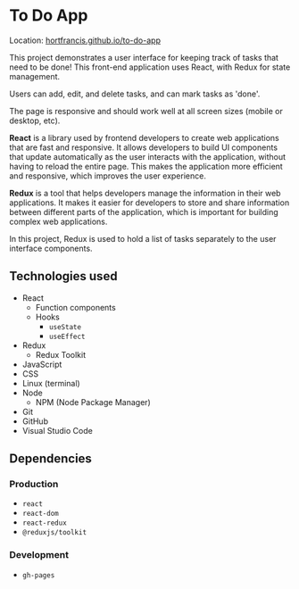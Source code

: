 # To Do App

Location: [hortfrancis.github.io/to-do-app](https://hortfrancis.github.io/to-do-app/)

This project demonstrates a user interface for keeping track of tasks that need to be done! This front-end application uses React, with Redux for state management.  

Users can add, edit, and delete tasks, and can mark tasks as 'done'.

The page is responsive and should work well at all screen sizes (mobile or desktop, etc). 

**React** is a library used by frontend developers to create web applications that are fast and responsive. It allows developers to build UI components that update automatically as the user interacts with the application, without having to reload the entire page. This makes the application more efficient and responsive, which improves the user experience.

**Redux** is a tool that helps developers manage the information in their web applications. It makes it easier for developers to store and share information between different parts of the application, which is important for building complex web applications. 

In this project, Redux is used to hold a list of tasks separately to the user interface components. 

## Technologies used

- React 
    - Function components
    - Hooks
        - `useState`
        - `useEffect`
- Redux 
    - Redux Toolkit
- JavaScript
- CSS
- Linux (terminal)
- Node 
    - NPM (Node Package Manager)
- Git
- GitHub
- Visual Studio Code

## Dependencies 

### Production

- `react`
- `react-dom`
- `react-redux`
- `@reduxjs/toolkit`

### Development 

- `gh-pages`
